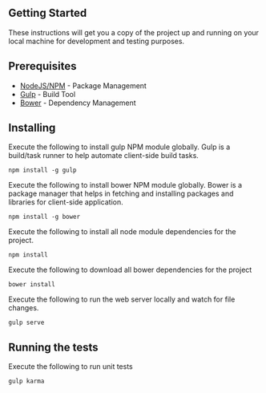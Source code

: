 ## Getting Started 

These instructions will get you a copy of the project up and running on your local machine for development and testing purposes. 

## Prerequisites

* [NodeJS/NPM](https://nodejs.org) - Package Management
* [Gulp](http://gulpjs.com) - Build Tool
* [Bower](http://bower.io) - Dependency Management

## Installing
Execute the following to install gulp NPM module globally. Gulp is a build/task runner to help automate client-side build tasks.

```
npm install -g gulp
```

Execute the following to install bower NPM module globally. Bower is a package manager that helps in fetching and installing packages and libraries for client-side application.

```
npm install -g bower
```

Execute the following to install all node module dependencies for the project.

```
npm install
```

Execute the following to download all bower dependencies for the project

```
bower install
```

Execute the following to run the web server locally and watch for file changes. 

```
gulp serve
```

## Running the tests

Execute the following to run unit tests

```
gulp karma
```